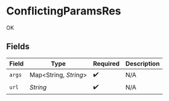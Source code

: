 # ConflictingParamsRes

OK


## Fields

| Field                 | Type                  | Required              | Description           |
| --------------------- | --------------------- | --------------------- | --------------------- |
| `args`                | Map<String, *String*> | :heavy_check_mark:    | N/A                   |
| `url`                 | *String*              | :heavy_check_mark:    | N/A                   |